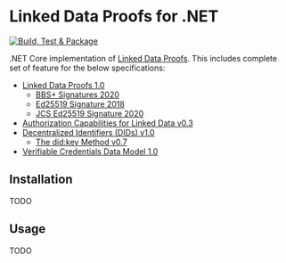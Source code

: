 # Linked Data Proofs for .NET

[![Build, Test & Package](https://github.com/trinsic-id/ld-proofs-dotnet/actions/workflows/ci.yml/badge.svg?branch=master)](https://github.com/trinsic-id/ld-proofs-dotnet/actions/workflows/ci.yml)

.NET Core implementation of [Linked Data Proofs](https://w3c-ccg.github.io/ld-proofs/). This includes complete set of feature for the below specifications:

- [Linked Data Proofs 1.0](https://w3c-ccg.github.io/ld-proofs/)
    - [BBS+ Signatures 2020](https://w3c-ccg.github.io/ldp-bbs2020/)
    - [Ed25519 Signature 2018](https://w3c-ccg.github.io/lds-ed25519-2018/)
    - [JCS Ed25519 Signature 2020](https://identity.foundation/JcsEd25519Signature2020/)
- [Authorization Capabilities for Linked Data v0.3](https://w3c-ccg.github.io/zcap-ld/)
- [Decentralized Identifiers (DIDs) v1.0](https://www.w3.org/TR/did-core/)
    - [The did:key Method v0.7](https://w3c-ccg.github.io/did-method-key/)
- [Verifiable Credentials Data Model 1.0](https://www.w3.org/TR/vc-data-model/)

## Installation

TODO

## Usage

TODO